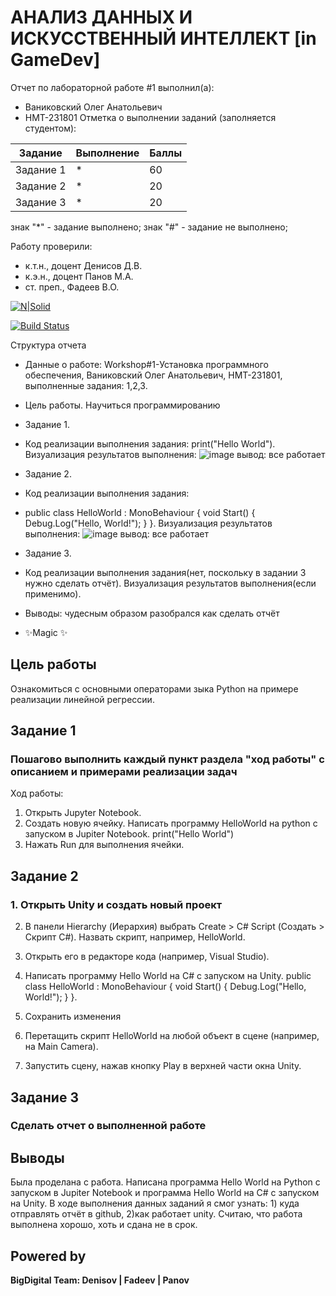 # АНАЛИЗ ДАННЫХ И ИСКУССТВЕННЫЙ ИНТЕЛЛЕКТ [in GameDev]
Отчет по лабораторной работе #1 выполнил(а):
- Ваниковский Олег Анатольевич
- НМТ-231801
Отметка о выполнении заданий (заполняется студентом):

| Задание | Выполнение | Баллы |
| ------ | ------ | ------ |
| Задание 1 | * | 60 |
| Задание 2 | * | 20 |
| Задание 3 | * | 20 |

знак "*" - задание выполнено; знак "#" - задание не выполнено;

Работу проверили:
- к.т.н., доцент Денисов Д.В.
- к.э.н., доцент Панов М.А.
- ст. преп., Фадеев В.О.

[![N|Solid](https://cldup.com/dTxpPi9lDf.thumb.png)](https://nodesource.com/products/nsolid)

[![Build Status](https://travis-ci.org/joemccann/dillinger.svg?branch=master)](https://travis-ci.org/joemccann/dillinger)

Структура отчета

- Данные о работе: Workshop#1-Установка программного обеспечения, Ваниковский Олег Анатольевич, НМТ-231801, выполненные задания: 1,2,3.
- Цель работы. Научиться программированию
- Задание 1.
- Код реализации выполнения задания: print("Hello World"). Визуализация результатов выполнения: ![image](https://github.com/user-attachments/assets/bbba576d-31db-45a8-9a7f-ca8a5373dab2)
вывод: все работает
- Задание 2.
- Код реализации выполнения задания:
- public class HelloWorld : MonoBehaviour
{
    void Start()
    {
        Debug.Log("Hello, World!");
    }
}.
Визуализация результатов выполнения: ![image](https://github.com/user-attachments/assets/33cc2196-d2fa-4fe1-844f-832f1feb8d59)
вывод: все работает

- Задание 3.
- Код реализации выполнения задания(нет, поскольку в задании 3 нужно сделать отчёт). Визуализация результатов выполнения(если применимо).
- Выводы: чудесным образом разобрался как сделать отчёт
- ✨Magic ✨

## Цель работы
Ознакомиться с основными операторами зыка Python на примере реализации линейной регрессии.

## Задание 1
### Пошагово выполнить каждый пункт раздела "ход работы" с описанием и примерами реализации задач
Ход работы:
1. Открыть Jupyter Notebook.
2. Создать новую ячейку.
Написать программу HelloWorld на python с запуском в Jupiter Notebook.
print("Hello World")
4. Нажать Run для выполнения ячейки.
   
## Задание 2
### 1. Открыть Unity и создать новый проект
   
2. В панели Hierarchy (Иерархия) выбрать Create > C# Script (Создать > Скрипт C#). Назвать скрипт, например, HelloWorld.

3. Открыть его в редакторе кода (например, Visual Studio).
4. Написать программу Hello World на C# с запуском на Unity.
public class HelloWorld : MonoBehaviour
{
    void Start()
    {
        Debug.Log("Hello, World!");
    }
}.
5. Сохранить изменения
6. Перетащить скрипт HelloWorld на любой объект в сцене (например, на Main Camera).
7. Запустить сцену, нажав кнопку Play в верхней части окна Unity.
## Задание 3
### Сделать отчет о выполненной работе
## Выводы
Была проделана с работа. Написана программа Hello World на Python с запуском в Jupiter Notebook и программа Hello World на C# с запуском на Unity. В ходе выполнения данных заданий я смог узнать: 1) куда отправлять отчёт в github, 2)как работает unity. Считаю, что работа выполнена хорошо, хоть и сдана не в срок.

## Powered by

**BigDigital Team: Denisov | Fadeev | Panov**
